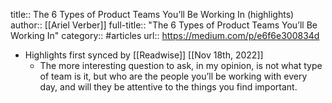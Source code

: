 title:: The 6 Types of Product Teams You’ll Be Working In (highlights)
author:: [[Ariel Verber]]
full-title:: "The 6 Types of Product Teams You’ll Be Working In"
category:: #articles
url:: https://medium.com/p/e6f6e300834d

- Highlights first synced by [[Readwise]] [[Nov 18th, 2022]]
	- The more interesting question to ask, in my opinion, is not what type of team is it, but who are the people you’ll be working with every day, and will they be attentive to the things you find important.